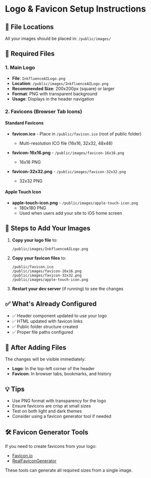 # Logo & Favicon Setup Instructions

## 📁 File Locations

All your images should be placed in: `/public/images/`

## 🎨 Required Files

### 1. Main Logo
- **File**: `InkfluenceAILogo.png`
- **Location**: `/public/images/InkfluenceAILogo.png`
- **Recommended Size**: 200x200px (square) or larger
- **Format**: PNG with transparent background
- **Usage**: Displays in the header navigation

### 2. Favicons (Browser Tab Icons)

#### Standard Favicons
- **favicon.ico** - Place in `/public/favicon.ico` (root of public folder)
  - Multi-resolution ICO file (16x16, 32x32, 48x48)
  
- **favicon-16x16.png** - `/public/images/favicon-16x16.png`
  - 16x16 PNG
  
- **favicon-32x32.png** - `/public/images/favicon-32x32.png`
  - 32x32 PNG

#### Apple Touch Icon
- **apple-touch-icon.png** - `/public/images/apple-touch-icon.png`
  - 180x180 PNG
  - Used when users add your site to iOS home screen

## 📝 Steps to Add Your Images

1. **Copy your logo file** to:
   ```
   /public/images/InkfluenceAILogo.png
   ```

2. **Copy your favicon files** to:
   ```
   /public/favicon.ico
   /public/images/favicon-16x16.png
   /public/images/favicon-32x32.png
   /public/images/apple-touch-icon.png
   ```

3. **Restart your dev server** (if running) to see the changes

## ✅ What's Already Configured

- ✅ Header component updated to use your logo
- ✅ HTML updated with favicon links
- ✅ Public folder structure created
- ✅ Proper file paths configured

## 🔄 After Adding Files

The changes will be visible immediately:
- **Logo**: In the top-left corner of the header
- **Favicon**: In browser tabs, bookmarks, and history

## 💡 Tips

- Use PNG format with transparency for the logo
- Ensure favicons are crisp at small sizes
- Test on both light and dark themes
- Consider using a favicon generator tool if needed

## 🛠️ Favicon Generator Tools

If you need to create favicons from your logo:
- [Favicon.io](https://favicon.io/)
- [RealFaviconGenerator](https://realfavicongenerator.net/)

These tools can generate all required sizes from a single image.

